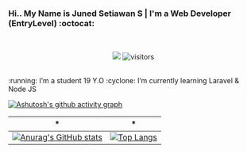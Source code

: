 ### Hi.. My Name is Juned Setiawan S | I'm a Web Developer (EntryLevel) :octocat:
<br/>

<p align="center">
    <img src="https://img.shields.io/badge/status-updating-brightgreen.svg"></a>
    <img src="https://visitor-badge.laobi.icu/badge?page_id=Noklent" alt="visitors"/>   
</p>
<br/>
:running:  I’m a student 19 Y.O
:cyclone:  I’m currently learning Laravel & Node JS
<br/>

[![Ashutosh's github activity graph](https://activity-graph.herokuapp.com/graph?username=JunedSetiawan&theme=redical)](https://github.com/JunedSetiawan)

| * | * |
|  :---: | :---:  |     
| [![Anurag's GitHub stats](https://github-readme-stats.vercel.app/api?username=JunedSetiawan&count_private=true&show_icons=true&hide=issues&theme=radical)](https://github.com/JunedSetiawan) | [![Top Langs](https://github-readme-stats.vercel.app/api/top-langs/?username=JunedSetiawan&theme=radical&hide=scss,html)](https://github.com/JunedSetiawan)    |




